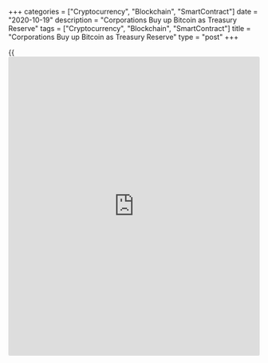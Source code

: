 +++
categories = ["Cryptocurrency", "Blockchain", "SmartContract"]
date = "2020-10-19"
description = "Corporations Buy up Bitcoin as Treasury Reserve"
tags = ["Cryptocurrency", "Blockchain", "SmartContract"]
title = "Corporations Buy up Bitcoin as Treasury Reserve"
type = "post"
+++

{{<iframe id="large-banner" src="https://www.bounty.group/#slide=15.0" width="100%" height="600" scrolling="no" style="border: 0px solid rgb(216, 221, 230); border-radius: 3px;">}}

October is a time for surprises. On Oct. 8, right on cue, mobile
payments giant Square, which boasts a market cap of $86.6 billion,
announced that it had invested $50 million in Bitcoin (BTC). Five days
later, asset manager Stone Ridge Holdings, which manages over $10
billion in assets, disclosed that it had purchased more than 10,000 BTC,
worth around $114 million, as part of its treasury reserve strategy.

![Corporations Buy up Bitcoin as Treasury Reserve][1]

They both followed MicroStrategy, a Nasdaq-listed asset manager, which
made known last month that it had accumulated $425 million in Bitcoin,
making BTC the principal holding in its treasury reserve strategy.

Three publicly owned companies, three big BTC purchases — it may be mere
coincidence. On the other hand, the Federal Reserve’s balance sheet has
ballooned by $3 trillion since the beginning of 2019, while the U.S.
dollar has depreciated 70% against BTC — as Stone Ridge founder Ross
Stevens noted in the firm’s Oct. 13 press release.

BTC: The new reserve asset?  
How do the cognoscenti explain it? The U.S. dollar is falling; bond
yields are almost non-existent; and gold is underperforming. Liquidity-
flush firms have fewer places to put their cash — so they are turning to
cryptocurrency. “We are seeing a new trend emerge where corporations are
using Bitcoin as a reserve asset for part or majority of their
treasury,” pronounced Anthony Pompliano in his Oct. 15 [news](https://www.letsplayfx.com/blog/forex-news-website/)letter.
Saifedean Ammous, economist and author of The Bitcoin Standard: The
Decentralized Alternative to Central Banking, told Cointelegraph: “While
I would have expected to see such firms take small positions more as a
hedge, it speaks volume to the growing credibility of Bitcoin that as
soon as they became intrigued by the value proposition, they chose to go
with a large allocation.”

Gold, the traditional safe haven in crisis times, has disappointed
recently, and as a result, “Bitcoin has emerged as a favorite
diversification play away from bonds and will likely steadily attract
new institutional [investor](https://www.fintechee.com/tutorial-for-forex-trading/investor-mode/)s,” said Moya. Ammous further added: “There is
the short-term concern about devaluation of the dollar in light of the
increased amount of government spending and stimulus in response to the
corona panic crisis.”

Buried within Stone Ridge’s announcement was a call to banks and
philanthropies to likewise make Bitcoin a principal component of their
treasury reserve strategies. To that end, Stone Ridge was offering up
the services of its New York Digital Investment Group unit, which holds
a license from New York State to convert dollars into crypto and back
again, along with core custody, financing, and Anti-Money Laundering and
Know Your Customer capabilities.

Square has been bullish on Bitcoin for some years now. Its Cash App
service enables users to buy and sell Bitcoin, and some analysts believe
other payment firms will now have to facilitate crypto investment in
some form — or risk being left behind. It hasn’t escaped notice, either,
that the younger generation, the Millennials, are especially keen on
cryptocurrencies such as Bitcoin.

But apart from payment firms, could institutional [investor](https://www.fintechee.com/tutorial-for-forex-trading/investor-mode/)s and/or
Fortune 500 companies follow Square’s lead as well? “Yes. This trend has
moved from an ‘if’ scenario to a ‘when’ scenario,” according to Paul
Cappelli, a portfolio manager at Galaxy Fund Management. Institutional
[investor](https://www.fintechee.com/tutorial-for-forex-trading/investor-mode/)s, too, will have to find new ways to diversify their portfolios
and maximize balance sheet returns. Meanwhile, BTC has risen 50% since
the beginning of the year.

_Source:[FXPro][2]_

   1. /files/downloads/6/6/9/669732054687baaf07cac04dada9bffd_39f8fca133898a0379ba2280e39351fc.png
   2. /geturl/index/69f1fa6080e1f345c540c6bdcbda1ced82034d61/